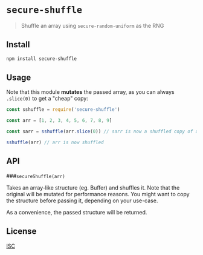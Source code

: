 # `secure-shuffle`

> Shuffle an array using `secure-random-uniform` as the RNG

## Install

```sh
npm install secure-shuffle
```

## Usage

Note that this module **mutates** the passed array, as you can always `.slice(0)` to get a "cheap" copy:

```js
const sshuffle = require('secure-shuffle')

const arr = [1, 2, 3, 4, 5, 6, 7, 8, 9]

const sarr = sshuffle(arr.slice(0)) // sarr is now a shuffled copy of arr

sshuffle(arr) // arr is now shuffled
```

## API

###`secureShuffle(arr)`

Takes an array-like structure (eg. Buffer) and shuffles it.
Note that the original will be mutated for performance reasons.
You might want to copy the structure before passing it, depending on your use-case.

As a convenience, the passed structure will be returned.

## License

[ISC](LICENSE.md)
